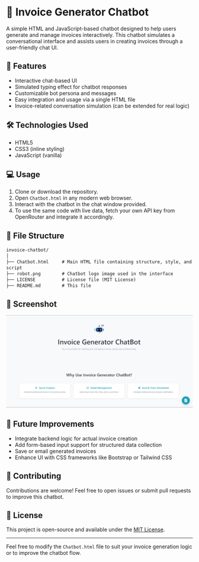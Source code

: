 # 💬 Invoice Generator Chatbot

A simple HTML and JavaScript-based chatbot designed to help users generate and manage invoices interactively. This chatbot simulates a conversational interface and assists users in creating invoices through a user-friendly chat UI.

## 🚀 Features

- Interactive chat-based UI
- Simulated typing effect for chatbot responses
- Customizable bot persona and messages
- Easy integration and usage via a single HTML file
- Invoice-related conversation simulation (can be extended for real logic)

## 🛠️ Technologies Used

- HTML5
- CSS3 (inline styling)
- JavaScript (vanilla)

## 💻 Usage

1. Clone or download the repository.
2. Open `Chatbot.html` in any modern web browser.
3. Interact with the chatbot in the chat window provided.
4. To use the same code with live data, fetch your own API key from OpenRouter and integrate it accordingly.

## 📁 File Structure

```
invoice-chatbot/
│
├── Chatbot.html     # Main HTML file containing structure, style, and script
├── robot.png        # Chatbot logo image used in the interface
├── LICENSE          # License file (MIT License)
├── README.md        # This file
```

## 📸 Screenshot

![Chatbot UI Screenshot](Chatbot.png)

## 🧐 Future Improvements

- Integrate backend logic for actual invoice creation
- Add form-based input support for structured data collection
- Save or email generated invoices
- Enhance UI with CSS frameworks like Bootstrap or Tailwind CSS

## 🤝 Contributing

Contributions are welcome! Feel free to open issues or submit pull requests to improve this chatbot.

## 📜 License

This project is open-source and available under the [MIT License](LICENSE).

---

Feel free to modify the `Chatbot.html` file to suit your invoice generation logic or to improve the chatbot flow.

